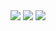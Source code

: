 <img src="https://render.githubusercontent.com/render/math?math=\large \B_0\ = \frac { \hat x \hat y  - \hat {xy}}{(\hat x)^2 - \widehat {x^2}}\)">
<img src="https://render.githubusercontent.com/render/math?math=\large \B_1 = \hat y - B_0 \hat x\)">
<img src="https://render.githubusercontent.com/render/math?math=\large \\B_0 * x + B_1">
